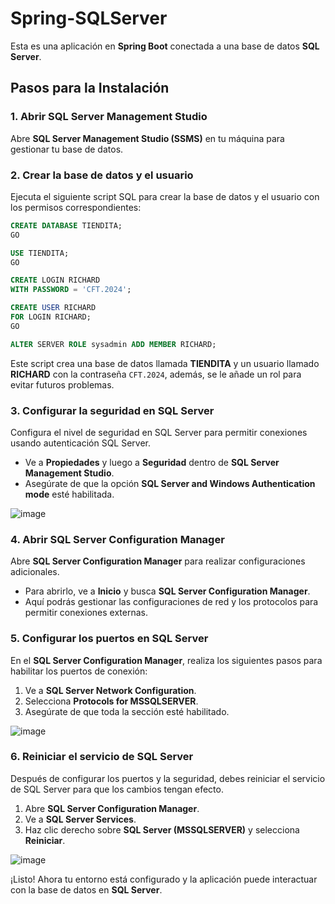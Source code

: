 # Spring-SQLServer
Esta es una aplicación en **Spring Boot** conectada a una base de datos **SQL Server**.

## Pasos para la Instalación

### 1. Abrir SQL Server Management Studio
Abre **SQL Server Management Studio (SSMS)** en tu máquina para gestionar tu base de datos.

### 2. Crear la base de datos y el usuario
Ejecuta el siguiente script SQL para crear la base de datos y el usuario con los permisos correspondientes:

```sql
CREATE DATABASE TIENDITA;
GO

USE TIENDITA;
GO

CREATE LOGIN RICHARD 
WITH PASSWORD = 'CFT.2024';

CREATE USER RICHARD
FOR LOGIN RICHARD;
GO

ALTER SERVER ROLE sysadmin ADD MEMBER RICHARD;

```

Este script crea una base de datos llamada **TIENDITA** y un usuario llamado **RICHARD** con la contraseña `CFT.2024`,
además, se le añade un rol para evitar futuros problemas.

### 3. Configurar la seguridad en SQL Server
Configura el nivel de seguridad en SQL Server para permitir conexiones usando autenticación SQL Server.

- Ve a **Propiedades** y luego a **Seguridad** dentro de **SQL Server Management Studio**.
- Asegúrate de que la opción **SQL Server and Windows Authentication mode** esté habilitada.

![image](https://github.com/user-attachments/assets/0b61b965-0c5a-4562-b8d3-312cc37042d3)

### 4. Abrir SQL Server Configuration Manager
Abre **SQL Server Configuration Manager** para realizar configuraciones adicionales.

- Para abrirlo, ve a **Inicio** y busca **SQL Server Configuration Manager**.
- Aquí podrás gestionar las configuraciones de red y los protocolos para permitir conexiones externas.

### 5. Configurar los puertos en SQL Server
En el **SQL Server Configuration Manager**, realiza los siguientes pasos para habilitar los puertos de conexión:

1. Ve a **SQL Server Network Configuration**.
2. Selecciona **Protocols for MSSQLSERVER**.
3. Asegúrate de que toda la sección esté habilitado.

![image](https://github.com/user-attachments/assets/ad6edb22-7264-4e24-824e-76c9121640cd)

### 6. Reiniciar el servicio de SQL Server
Después de configurar los puertos y la seguridad, debes reiniciar el servicio de SQL Server para que los cambios tengan efecto.

1. Abre **SQL Server Configuration Manager**.
2. Ve a **SQL Server Services**.
3. Haz clic derecho sobre **SQL Server (MSSQLSERVER)** y selecciona **Reiniciar**.

![image](https://github.com/user-attachments/assets/6b94f69c-1004-414a-9c91-832436e23bbb)

¡Listo! Ahora tu entorno está configurado y la aplicación puede interactuar con la base de datos en **SQL Server**.
```
